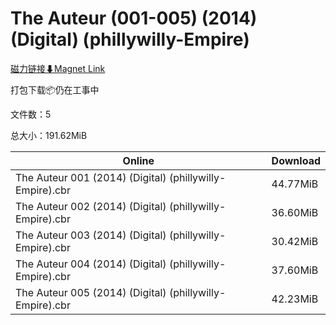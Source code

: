 # The Auteur (001-005) (2014) (Digital) (phillywilly-Empire)

[磁力链接⬇Magnet Link](magnet:?xt=urn:btih:e2f967d36f1d27e3286c543b23c2a4e2282c31fe&dn=The%20Auteur%20%28001-005%29%20%282014%29%20%28Digital%29%20%28phillywilly-Empire%29)

打包下载📦仍在工事中

文件数：5

总大小：191.62MiB

Online | Download
--- | ---
The Auteur 001 (2014) (Digital) (phillywilly-Empire).cbr | 44.77MiB
The Auteur 002 (2014) (Digital) (phillywilly-Empire).cbr | 36.60MiB
The Auteur 003 (2014) (Digital) (phillywilly-Empire).cbr | 30.42MiB
The Auteur 004 (2014) (Digital) (phillywilly-Empire).cbr | 37.60MiB
The Auteur 005 (2014) (Digital) (phillywilly-Empire).cbr | 42.23MiB